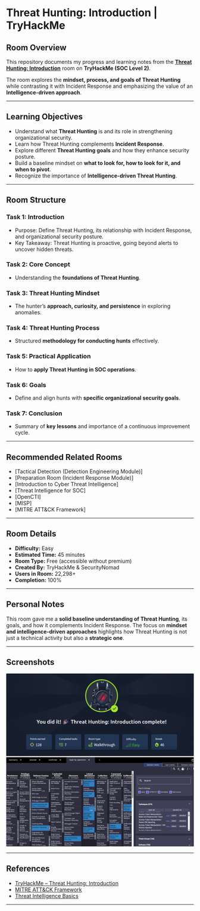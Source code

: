 # Threat Hunting: Introduction | TryHackMe  

## Room Overview  
This repository documents my progress and learning notes from the **[Threat Hunting: Introduction](https://tryhackme.com/room/threathuntingintro)** room on **TryHackMe (SOC Level 2)**.  

The room explores the **mindset, process, and goals of Threat Hunting** while contrasting it with Incident Response and emphasizing the value of an **Intelligence-driven approach**.  

---

## Learning Objectives  
- Understand what **Threat Hunting** is and its role in strengthening organizational security.  
- Learn how Threat Hunting complements **Incident Response**.  
- Explore different **Threat Hunting goals** and how they enhance security posture.  
- Build a baseline mindset on **what to look for, how to look for it, and when to pivot**.  
- Recognize the importance of **Intelligence-driven Threat Hunting**.  

---

## Room Structure  

### Task 1: Introduction  
- Purpose: Define Threat Hunting, its relationship with Incident Response, and organizational security posture.  
- Key Takeaway: Threat Hunting is proactive, going beyond alerts to uncover hidden threats.  

### Task 2: Core Concept  
- Understanding the **foundations of Threat Hunting**.  

### Task 3: Threat Hunting Mindset  
- The hunter’s **approach, curiosity, and persistence** in exploring anomalies.  

### Task 4: Threat Hunting Process  
- Structured **methodology for conducting hunts** effectively.  

### Task 5: Practical Application  
- How to **apply Threat Hunting in SOC operations**.  

### Task 6: Goals  
- Define and align hunts with **specific organizational security goals**.  

### Task 7: Conclusion  
- Summary of **key lessons** and importance of a continuous improvement cycle.  

---

## Recommended Related Rooms  
- [Tactical Detection (Detection Engineering Module)]  
- [Preparation Room (Incident Response Module)]  
- [Introduction to Cyber Threat Intelligence]  
- [Threat Intelligence for SOC]  
- [OpenCTI]  
- [MISP]  
- [MITRE ATT&CK Framework]  

---

## Room Details  
- **Difficulty:** Easy  
- **Estimated Time:** 45 minutes  
- **Room Type:** Free (accessible without premium)  
- **Created By:** TryHackMe & SecurityNomad  
- **Users in Room:** 22,298+  
- **Completion:** 100%  

---

## Personal Notes  
This room gave me a **solid baseline understanding of Threat Hunting**, its goals, and how it complements Incident Response. The focus on **mindset and intelligence-driven approaches** highlights how Threat Hunting is not just a technical activity but also a **strategic one**.  

---

## Screenshots
![Room Completion](https://github.com/MayankQuery/tryhackme-writeups/blob/main/threat-hunting-introduction/images/threat-hunting-introduction-completion.png)
![Room Practice](https://github.com/MayankQuery/tryhackme-writeups/blob/main/threat-hunting-introduction/images/threat-hunting-introduction-practice.png)

---

## References  
- [TryHackMe – Threat Hunting: Introduction](https://tryhackme.com/room/threathuntingintro)  
- [MITRE ATT&CK Framework](https://attack.mitre.org/)  
- [Threat Intelligence Basics](https://tryhackme.com/module/threatintelligence)  

---
